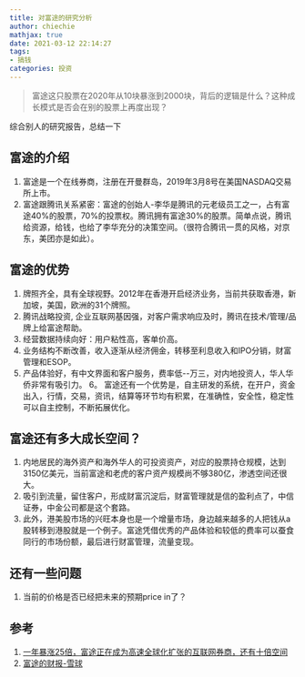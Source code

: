 ```yaml
---
title: 对富途的研究分析
author: chiechie
mathjax: true
date: 2021-03-12 22:14:27
tags:
- 搞钱
categories: 投资
---
```


> 富途这只股票在2020年从10块暴涨到2000块，背后的逻辑是什么？这种成长模式是否会在别的股票上再度出现？

综合别人的研究报告，总结一下

## 富途的介绍
1. 富途是一个在线券商，注册在开曼群岛，2019年3月8号在美国NASDAQ交易所上市。
2. 富途跟腾讯关系紧密：富途的创始人-李华是腾讯的元老级员工之一，占有富途40%的股票，70%的投票权。腾讯拥有富途30%的股票。简单点说，腾讯给资源，给钱，也给了李华充分的决策空间。（很符合腾讯一贯的风格，对京东，美团亦是如此）。

## 富途的优势
1. 牌照齐全，具有全球视野。2012年在香港开启经济业务，当前共获取香港，新加坡，美国，欧洲的31个牌照。
2. 腾讯战略投资, 企业互联网基因强，对客户需求响应及时，腾讯在技术/管理/品牌上给富途帮助。
3. 经营数据持续向好：用户粘性高，客单价高。 
4. 业务结构不断改善，收入逐渐从经济佣金，转移至利息收入和IPO分销，财富管理和ESOP。
5. 产品体验好，有中文界面和客户服务，费率低--万三，对内地投资人，华人华侨非常有吸引力。
6。 富途还有一个优势是，自主研发的系统，在开户，资金出入，行情，交易，资讯，结算等环节均有积累，在准确性，安全性，稳定性可以自主控制，不断拓展优化。

## 富途还有多大成长空间？
1. 内地居民的海外资产和海外华人的可投资资产，对应的股票持仓规模，达到3150亿美元，当前富途和老虎的客户资产规模尚不够380亿，渗透空间还很大。
2. 吸引到流量，留住客户，形成财富沉淀后，财富管理就是信的盈利点了，中信证券，中金公司都是这个套路。
3. 此外，港美股市场的兴旺本身也是一个增量市场，身边越来越多的人把钱从a股转移到港股就是一个例子。富途凭借优秀的产品体验和较低的费率可以蚕食同行的市场份额，最后进行财富管理，流量变现。
   

## 还有一些问题

1. 当前的价格是否已经把未来的预期price in了？


## 参考
1. [一年暴涨25倍，富途正在成为高速全球化扩张的互联网券商，还有十倍空间](https://xueqiu.com/7318086163/172240382)
2. [富途的财报-雪球](https://xueqiu.com/snowman/S/FUTU/detail#/ZYCWZB)